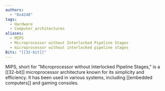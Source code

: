 ```yaml
---
authors: 
  - "0x4248"
tags:
  - Hardware
  - Computer_architectures
aliases:
  - MIPS
  - Microprocessor without Interlocked Pipeline Stages
  - microprocessor without interlocked pipeline stages
Bits: "[[32-bit]]"
---
```

MIPS, short for "Microprocessor without Interlocked Pipeline Stages," is a [[32-bit]] microprocessor architecture known for its simplicity and efficiency. It has been used in various systems, including [[embedded computers]] and gaming consoles.
